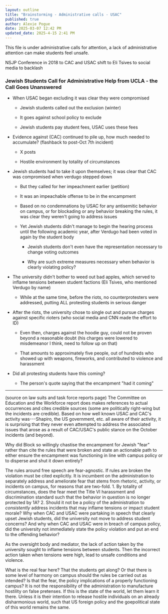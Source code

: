 ```yaml
---
layout: outline
title: "Brainstorming - Administrative calls - USAC"
published: true
author: Alexie Pogue
date: 2025-03-07 12:42 PM
updated_date: 2025-4-15 2:41 PM
---
```


This file is under administrative calls for attention, a lack of administrative attention can make students feel unsafe. 

 NSJP Conference in 2018 to CAC and USAC shift to Eli Tsives to social media to backlash

### Jewish Students Call for Administrative Help from UCLA - the Call Goes Unanswered 

- When USAC began excluding it was clear they were compromised 

	- Jewish students called out the exclusion (winter)

	- It goes against school policy to exclude

	- Jewish students pay student fees, USAC uses these fees 

- Evidence against (CAC) continued to pile up, how much needed to accumulate? (flashback to post-Oct 7th incident)

	- X posts

	- Hostile environment by totality of circumstances 

- Jewish students had to take it upon themselves; it was clear that CAC was compromised when verdugo stepped down

	- But they called for her impeachment earlier (petition)

	- It was an impeachable offense to be in the encampment

	- Based on no condemnations by USAC for any antisemitic behavior on campus, or for blockading or any behavior breaking the rules, it was clear they weren't going to address issues 

	- Yet Jewish students didn't manage to begin the hearing process until the following academic year, after Verdugo had been voted in again by the student body 

		- Jewish students don't even have the representation necessary to change voting outcomes

		- Why are such extreme measures necessary when behavior is clearly violating policy? 

- The university didn't bother to weed out bad apples, which served to inflame tensions between student factions (Eli Tsives, who mentioned Verdugo by name) 

	- While at the same time, before the riots, no counterprotesters were addressed, putting ALL protesting students in serious danger 

- After the riots, the university chose to single out and pursue charges against specific rioters (who social media and CNN made the effort to ID)

	- Even then, charges against the hoodie guy, could not be proven beyond a reasonable doubt (his charges were lowered to misdemeanor I think, need to follow up on that)

	- That amounts to approximately five people, out of hundreds who showed up with weapons, fireworks, and contributed to violence and harassment 

- Did all protesting students have this coming? 

	- The person's quote saying that the encampment "had it coming"


--- 

(source on law suits and task force reports page) The Committee on Education and the Workforce report does makes references to actual occurrences and cites credible sources (some are politically right-wing but the incidents are credible). Based on how well known USAC and CAC's activity was---Shapiro, the US government, etc. all aware of their activity, it is surprising that they never even attempted to address the associated issues that arose as a result of CAC/USAC's public stance on the October incidents (and beyond). 

Why did Block so willingly chastise the encampment for Jewish "fear" rather than cite the rules that were broken and state an actionable path to either ensure the encampment was functioning in line with campus policy or to disperse and shut it down entirely?

The rules around free speech are fear-agnostic. If rules are broken the violation must be cited explicitly. It is incumbent on the administration to separately address and ameliorate fear that stems from rhetoric, activity, or incidents on campus, for reasons that are two-fold. 1. By totality of circumstances, does the fear meet the Title VI harassment and discrimination standard such that the behavior in question is no longer protected by 1A? 2. Should it not be a policy of the administration to *consistently* address incidents that may inflame tensions or impact student morale? Why when CAC and USAC were partaking in speech that clearly upset Jewish students, did the university not move to address student concerns? And why when CAC and USAC were in breach of campus policy, did the university not immediately state the policy violation and put an end to the offending behavior? 

As the oversight body and mediator, the lack of action taken by the university sought to inflame tensions between students. Then the incorrect action taken when tensions were high, lead to unsafe conditions and violence. 

What is the real fear here? That the students get along? Or that there is some level of harmony on campus should the rules be carried out as intended? Is that the fear, the policy implications of a properly functioning campus? It is not the responsibility of the administration to manufacture hostility on false pretenses. If this is the state of the world, let them learn it there. Unless it is their intention to release hostile individuals on an already disharmonious world, such that US foreign policy and the goepolitical state of this world remains the same. 